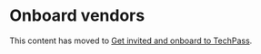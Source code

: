 # Onboard vendors

This content has moved to [Get invited and onboard to TechPass](get-invited-and-onboard-to-techpass).

